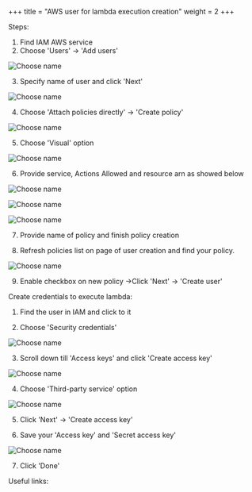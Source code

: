 +++
title = "AWS user for lambda execution creation"
weight = 2
+++

Steps:

1. Find IAM AWS service
2. Choose 'Users' -> 'Add users'

![Choose name](/images/extension/extension-3.png)

3. Specify name of user and click 'Next'

![Choose name](/images/extension/extension-4.png)

4. Choose 'Attach policies directly' -> 'Create policy'

![Choose name](/images/extension/extension-4_1.png)

5. Choose 'Visual' option

![Choose name](/images/extension/extension-4_2.png)

6. Provide service, Actions Allowed and resource arn as showed below

![Choose name](/images/extension/extension-5.png)

![Choose name](/images/extension/extension-6.png)

![Choose name](/images/extension/extension-7.png)

7. Provide name of policy and finish policy creation 

8. Refresh policies list on page of user creation and find your policy.

![Choose name](/images/extension/extension-8.png)

9. Enable checkbox on new policy ->Click 'Next' -> 'Create user'


Create credentials to execute lambda:

1. Find the user in IAM and click to it

2. Choose 'Security credentials'

![Choose name](/images/extension/extension-9.png)

3. Scroll down till 'Access keys' and click 'Create access key'

![Choose name](/images/extension/extension-10.png)

4. Choose 'Third-party service' option

![Choose name](/images/extension/extension-11.png)

5. Click 'Next' -> 'Create access key'

6. Save your 'Access key' and 'Secret access key'

![Choose name](/images/extension/extension-12.png)

7. Click 'Done'

Useful links:


